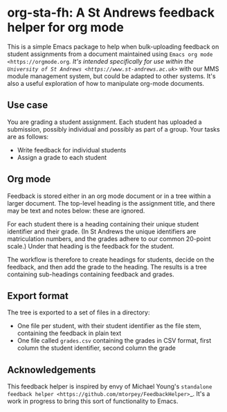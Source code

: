 org-sta-fh: A St Andrews feedback helper for org mode
=====================================================

This is a simple Emacs package to help when bulk-uploading feedback on
student assignments from a document maintained using `Emacs org
mode <https://orgmode.org`_. It's intended specifically for use within
the `University of St Andrews <https://www.st-andrews.ac.uk>`_ with our
MMS module management system, but could be adapted to other systems.
It's also a useful exploration of how to manipulate org-mode
documents.

Use case
--------

You are grading a student assignment. Each student has uploaded a
submission, possibly individual and possibly as part of a group. Your
tasks are as follows:

- Write feedback for individual students
- Assign a grade to each student

Org mode
--------

Feedback is stored either in an org mode document or in a tree within
a larger document. The top-level heading is the assignment title, and
there may be text and notes below: these are ignored.

For each student there is a heading containing their unique student
identifier and their grade. (In St Andrews the unique identifiers are
matriculation numbers, and the grades adhere to our common 20-point
scale.) Under that heading is the feedback for the student.

The workflow is therefore to create headings for students, decide on
the feedback, and then add the grade to the heading. The results is a
tree containing sub-headings containing feedback and grades.

Export format
-------------

The tree is exported to a set of files in a directory:

- One file per student, with their student identifier as the file
  stem, containing the feedback in plain text
- One file called `grades.csv` containing the grades in CSV format,
  first column the student identifier, second column the grade

Acknowledgements
----------------

This feedback helper is inspired by envy of Michael Young's `standalone
feedback helper <https://github.com/mtorpey/FeedbackHelper>`_. It's a
work in progress to bring this sort of functionality to Emacs.
